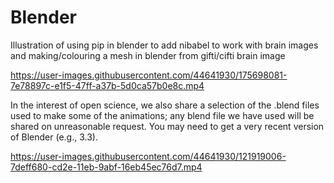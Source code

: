# Blender


Illustration of using pip in blender to add nibabel to work with brain images and making/colouring a mesh in blender from gifti/cifti brain image




https://user-images.githubusercontent.com/44641930/175698081-7e78897c-e1f5-47ff-a37b-5d0ca57b0e8c.mp4

In the interest of open science, we also share a selection of the .blend files used to make some of the animations; any blend file we have used will be shared on unreasonable request. You may need to get a very recent version of Blender (e.g., 3.3). 


https://user-images.githubusercontent.com/44641930/121919006-7deff680-cd2e-11eb-9abf-16eb45ec76d7.mp4



